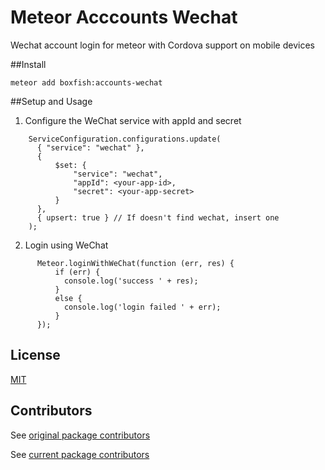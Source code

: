 # Meteor Acccounts Wechat
Wechat account login for meteor with Cordova support on mobile devices

##Install
```
meteor add boxfish:accounts-wechat
```

##Setup and Usage
1. Configure the WeChat service with appId and secret
```
    ServiceConfiguration.configurations.update(
      { "service": "wechat" },
      {
          $set: {
              "service": "wechat",
              "appId": <your-app-id>,
              "secret": <your-app-secret>
          }
      },
      { upsert: true } // If doesn't find wechat, insert one
    );
```

2. Login using WeChat
```
      Meteor.loginWithWeChat(function (err, res) {
          if (err) {
            console.log('success ' + res);
          }
          else {
            console.log('login failed ' + err);
          }
      });
```

## License

[MIT](https://github.com/worldelites/meteor-accounts-wechat/blob/master/LICENSE)

Contributors
-----------
See [original package contributors](https://github.com/leonzhang1109/meteor-accounts-wechat/graphs/contributors)

See [current package contributors](https://github.com/worldelites/meteor-accounts-wechat/graphs/contributors)
